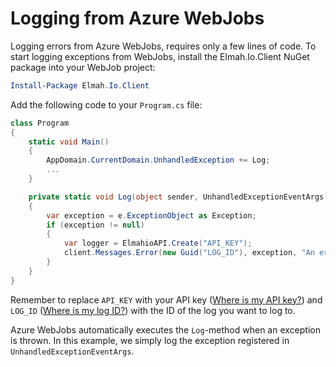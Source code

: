 # Logging from Azure WebJobs

Logging errors from Azure WebJobs, requires only a few lines of code. To start logging exceptions from WebJobs, install the Elmah.Io.Client NuGet package into your WebJob project:

```powershell
Install-Package Elmah.Io.Client
```

Add the following code to your `Program.cs` file:

```csharp
class Program
{
    static void Main()
    {
        AppDomain.CurrentDomain.UnhandledException += Log;
        ...
    }

    private static void Log(object sender, UnhandledExceptionEventArgs e)
    {
        var exception = e.ExceptionObject as Exception;
        if (exception != null)
        {
            var logger = ElmahioAPI.Create("API_KEY");
            client.Messages.Error(new Guid("LOG_ID"), exception, "An error message");
        }
    }
}
```

Remember to replace `API_KEY` with your API key ([Where is my API key?](https://docs.elmah.io/where-is-my-api-key/)) and `LOG_ID` ([Where is my log ID?](https://docs.elmah.io/where-is-my-log-id/)) with the ID of the log you want to log to.

Azure WebJobs automatically executes the `Log`-method when an exception is thrown. In this example, we simply log the exception registered in `UnhandledExceptionEventArgs`.